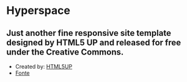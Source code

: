 # Hyperspace
## Just another fine responsive site template designed by HTML5 UP and released for free under the Creative Commons.

* Created by: [HTML5UP]()
* [Fonte]()
